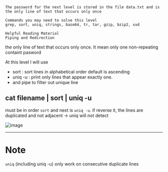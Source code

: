 ```
The password for the next level is stored in the file data.txt and is the only line of text that occurs only once

Commands you may need to solve this level
grep, sort, uniq, strings, base64, tr, tar, gzip, bzip2, xxd

Helpful Reading Material
Piping and Redirection
```

the only line of text that occurs only once. It mean only one non-repeating containt pasword

At this level I will use 

- sort  : sort lines in alphabetical order default is ascending
- uniq -u  :  print only lines that appear exactly one. 
- and pipe to filter out unique line

## cat filename | sort | uniq -u

must be in order `sort` and next is `uniq -u`. if reverse it, the lines are duplicated and not adjacent → uniq will not detect

![image](https://github.com/user-attachments/assets/02c35384-3623-4880-8838-c88af973aff5)


---
# Note

`uniq` (including uniq -u) only work on consecutive duplicate lines

